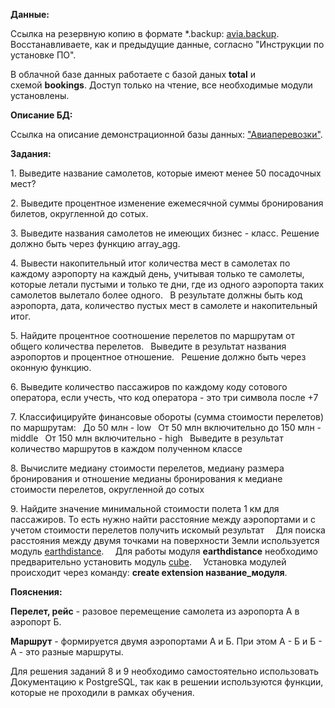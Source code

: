 ﻿**Данные:**

Ссылка на резервную копию в формате \*.backup: [avia.backup](https://letsdocode.ru/sql-main/avia.backup). Восстанавливаете, как и предыдущие данные, согласно "Инструкции по установке ПО".

В облачной базе данных работаете с базой даных **total** и схемой **bookings**. Доступ только на чтение, все необходимые модули установлены.

**Описание БД:**

Ссылка на описание демонстрационной базы данных: ["Авиаперевозки"](https://edu.postgrespro.ru/bookings.pdf).

**Задания:**

1\. Выведите название самолетов, которые имеют менее 50 посадочных мест?

2\. Выведите процентное изменение ежемесячной суммы бронирования билетов, округленной до сотых.

3\. Выведите названия самолетов не имеющих бизнес - класс. Решение должно быть через функцию array\_agg.

4\. Вывести накопительный итог количества мест в самолетах по каждому аэропорту на каждый день, учитывая только те самолеты, которые летали пустыми и только те дни, где из одного аэропорта таких самолетов вылетало более одного.
` `В результате должны быть код аэропорта, дата, количество пустых мест в самолете и накопительный итог.

5\. Найдите процентное соотношение перелетов по маршрутам от общего количества перелетов.
` `Выведите в результат названия аэропортов и процентное отношение.
` `Решение должно быть через оконную функцию.

6\. Выведите количество пассажиров по каждому коду сотового оператора, если учесть, что код оператора - это три символа после +7

7\. Классифицируйте финансовые обороты (сумма стоимости перелетов) по маршрутам:
` `До 50 млн - low
` `От 50 млн включительно до 150 млн - middle
` `От 150 млн включительно - high
` `Выведите в результат количество маршрутов в каждом полученном классе

8\. Вычислите медиану стоимости перелетов, медиану размера бронирования и отношение медианы бронирования к медиане стоимости перелетов, округленной до сотых

9\. Найдите значение минимальной стоимости полета 1 км для пассажиров. То есть нужно найти расстояние между аэропортами и с учетом стоимости перелетов получить искомый результат
`  `Для поиска расстояния между двумя точками на поверхности Земли используется модуль [earthdistance](https://postgrespro.ru/docs/postgresql/16/earthdistance).
`  `Для работы модуля **earthdistance** необходимо предварительно установить модуль [cube](https://postgrespro.ru/docs/postgresql/16/cube).
`  `Установка модулей происходит через команду: **create extension название\_модуля**.

**Пояснения:**

**Перелет, рейс** - разовое перемещение самолета из аэропорта А в аэропорт Б.

**Маршрут** - формируется двумя аэропортами А и Б. При этом А - Б и Б - А - это разные маршруты.

Для решения заданий 8 и 9 необходимо самостоятельно использовать Документацию к PostgreSQL, так как в решении используются функции, которые не проходили в рамках обучения.

